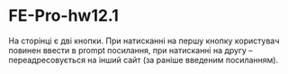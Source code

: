 # FE-Pro-hw12.1
На сторінці є дві кнопки. При натисканні на першу кнопку користувач повинен ввести в prompt посилання, 
при натисканні на другу – переадресовується на інший сайт (за раніше введеним посиланням).